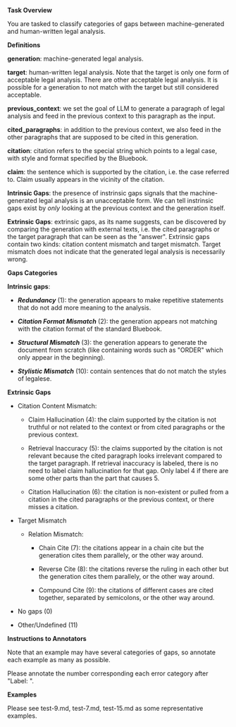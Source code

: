**Task Overview**

You are tasked to classify categories of gaps between machine-generated and human-written legal analysis. 

**Definitions**

**generation**: machine-generated legal analysis.

**target**: human-written legal analysis. Note that the target is only one form of acceptable legal analysis. There are other acceptable legal analysis. It is possible for a generation to not match with the target but still considered acceptable.

**previous_context**: we set the goal of LLM to generate a paragraph of legal analysis and feed in the previous context to this paragraph as the input.

**cited_paragraphs**: in addition to the previous context, we also feed in the other paragraphs that are supposed to be cited in this generation.

**citation**: citation refers to the special string which points to a legal case, with style and format specified by the Bluebook.

**claim**: the sentence which is supported by the citation, i.e. the case referred to. Claim usually appears in the vicinity of the citation.

**Intrinsic Gaps**: the presence of instrinsic gaps signals that the machine-generated legal analysis is an unacceptable form. We can tell instrinsic gaps exist by _only_ looking at the previous context and the generation itself.

**Extrinsic Gaps**: extrinsic gaps, as its name suggests, can be discovered by comparing the generation with external texts, i.e. the cited paragraphs or the target paragraph that can be seen as the "answer". Extrinsic gaps contain two kinds: citation content mismatch and target mismatch. Target mismatch does not indicate that the generated legal analysis is necessarily wrong.

**Gaps Categories**

**Intrinsic gaps**:

* ***Redundancy*** (1): the generation appears to make repetitive statements that do not add more meaning to the analysis.

* ***Citation Format Mismatch*** (2): the generation appears not matching with the citation format of the standard Bluebook.

* ***Structural Mismatch*** (3): the generation appears to generate the document from scratch (like containing words such as "ORDER" which only appear in the beginning).

* ***Stylistic Mismatch*** (10): contain sentences that do not match the styles of legalese.


**Extrinsic Gaps**

* Citation Content Mismatch: 

    * Claim Hallucination (4): the claim supported by the citation is not truthful or not related to the context or from cited paragraphs or the previous context.

    * Retrieval Inaccuracy (5): the claims supported by the citation is not relevant because the cited paragraph looks irrelevant compared to the target paragraph. If retrieval inaccuracy is labeled, there is no need to label claim hallucination for that gap. Only label 4 if there are some other parts than the part that causes 5.

    * Citation Hallucination (6): the citation is non-existent or pulled from a citation in the cited paragraphs or the previous context, or there misses a citation.

* Target Mismatch

    * Relation Mismatch: 

        * Chain Cite (7): the citations appear in a chain cite but the generation cites them parallely, or the other way around.

        * Reverse Cite (8): the citations reverse the ruling in each other but the generation cites them parallely, or the other way around.

        * Compound Cite (9): the citations of different cases are cited together, separated by semicolons, or the other way around.

* No gaps (0)

* Other/Undefined (11)

**Instructions to Annotators**

Note that an example may have several categories of gaps, so annotate each example as many as possible.

Please annotate the number corresponding each error category after "Label: ".

**Examples**

Please see test-9.md, test-7.md, test-15.md as some representative examples.
